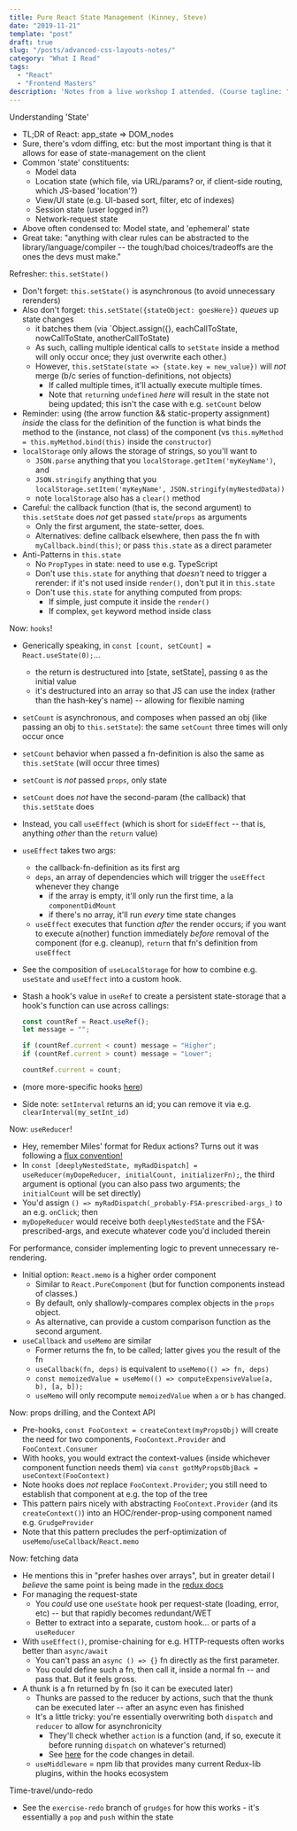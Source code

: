 ```yaml
---
title: Pure React State Management (Kinney, Steve)
date: "2019-11-21"
template: "post"
draft: true
slug: "/posts/advanced-css-layouts-notes/"
category: "What I Read"
tags:
  - "React"
  - "Frontend Masters"
description: 'Notes from a live workshop I attended. (Course tagline: "As client-side applications increase in complexity, frontend developers need to manage more and more state. A number of solutions have been built into React over the last few years. But which one is the best for your needs? What are the differences, advantages, and trade-offs?")'
---
```


Understanding 'State'

- TL;DR of React: app_state => DOM_nodes
- Sure, there's vdom diffing, etc: but the most important thing is that it allows for ease of state-management on the client
- Common 'state' constituents:
  - Model data
  - Location state (which file, via URL/params? or, if client-side routing, which JS-based 'location'?)
  - View/UI state (e.g. UI-based sort, filter, etc of indexes)
  - Session state (user logged in?)
  - Network-request state
- Above often condensed to: Model state, and 'ephemeral' state
- Great take: "anything with clear rules can be abstracted to the library/language/compiler -- the tough/bad choices/tradeoffs are the ones the devs must make."

Refresher: `this.setState()`

- Don't forget: `this.setState()` is asynchronous (to avoid unnecessary rerenders)
- Also don't forget: `this.setState({stateObject: goesHere})` _queues_ up state changes
  - it batches them (via `Object.assign({}, eachCallToState, nowCallToState, anotherCallToState)
  - As such, calling multiple identical calls to `setState` inside a method will only occur once; they just overwrite each other.)
  - However, `this.setState(state => {state.key = new_value})` will _not_ merge (b/c series of function-definitions, not objects)
    - If called multiple times, it'll actually execute multiple times.
    - Note that `return`ing `undefined` _here_ will result in the state not being updated; this isn't the case with e.g. `setCount` below
- Reminder: using (the arrow function && static-property assignment) _inside_ the class for the definition of the function is what binds the method to the (instance, not class) of the component (vs `this.myMethod = this.myMethod.bind(this)` inside the `constructor`)
- `localStorage` only allows the storage of strings, so you'll want to
  - `JSON.parse` anything that you `localStorage.getItem('myKeyName')`, and
  - `JSON.stringify` anything that you `localStorage.setItem('myKeyName', JSON.stringify(myNestedData))`
  - note `localStorage` also has a `clear()` method
- Careful: the callback function (that is, the second argument) to `this.setState` does _not_ get passed `state`/`props` as arguments
  - Only the first argument, the state-setter, does.
  - Alternatives: define callback elsewhere, then pass the fn with `myCallback.bind(this)`; or pass `this.state` as a direct parameter
- Anti-Patterns in `this.state`
  - No `PropTypes` in state: need to use e.g. TypeScript
  - Don't use `this.state` for anything that _doesn't_ need to trigger a rerender: if it's not used inside `render()`, don't put it in `this.state`
  - Don't use `this.state` for anything computed from props:
    - If simple, just compute it inside the `render()`
    - If complex, `get` keyword method inside class

Now: `hooks`!

- Generically speaking, in `const [count, setCount] = React.useState(0);`...
  - the return is destructured into [state, setState], passing `0` as the initial value
  - it's destructured into an array so that JS can use the index (rather than the hash-key's name) -- allowing for flexible naming
- `setCount` is asynchronous, and composes when passed an obj (like passing an obj to `this.setState`): the same `setCount` three times will only occur once
- `setCount` behavior when passed a fn-definition is also the same as `this.setState` (will occur three times)
- `setCount` is _not_ passed `props`, only state
- `setCount` does _not_ have the second-param (the callback) that `this.setState` does
- Instead, you call `useEffect` (which is short for `sideEffect` -- that is, anything _other_ than the `return` value)
- `useEffect` takes two args:
  - the callback-fn-definition as its first arg
  - `deps`, an array of dependencies which will trigger the `useEffect` whenever they change
    - if the array is empty, it'll only run the first time, a la `componentDidMount`
    - if there's no array, it'll run _every_ time state changes
  - `useEffect` executes that function _after_ the render occurs; if you want to execute a(nother) function immediately _before_ removal of the component (for e.g. cleanup), `return` that fn's definition from `useEffect`
- See the composition of `useLocalStorage` for how to combine e.g. `useState` and `useEffect` into a custom hook.
- Stash a hook's value in `useRef` to create a persistent state-storage that a hook's function can use across callings:

  ```javascript
  const countRef = React.useRef();
  let message = "";

  if (countRef.current < count) message = "Higher";
  if (countRef.current > count) message = "Lower";

  countRef.current = count;
  ```

- (more more-specific hooks [here](https://reactjs.org/docs/hooks-reference.html#additional-hooks))
- Side note: `setInterval` returns an id; you can remove it via e.g. `clearInterval(my_setInt_id)`

Now: `useReducer`!

- Hey, remember Miles' format for Redux actions? Turns out it was following a [flux convention!](https://github.com/redux-utilities/flux-standard-action)
- In `const [deeplyNestedState, myRadDispatch] = useReducer(myDopeReducer, initialCount, initializerFn);`, the third argument is optional (you can also pass two arguments; the `initialCount` will be set directly)
- You'd assign `() => myRadDispatch(_probably-FSA-prescribed-args_)` to an e.g. `onClick`; then
- `myDopeReducer` would receive both `deeplyNestedState` and the FSA-prescribed-args, and execute whatever code you'd included therein

For performance, consider implementing logic to prevent unnecessary re-rendering.

- Initial option: `React.memo` is a higher order component
  - Similar to `React.PureComponent` (but for function components instead of classes.)
  - By default, only shallowly-compares complex objects in the `props` object.
  - As alternative, can provide a custom comparison function as the second argument.
- `useCallback` and `useMemo` are similar
  - Former returns the fn, to be called; latter gives you the result of the fn
  - `useCallback(fn, deps)` is equivalent to `useMemo(() => fn, deps)`
  - `const memoizedValue = useMemo(() => computeExpensiveValue(a, b), [a, b]);`
  - `useMemo` will only recompute `memoizedValue` when `a` or `b` has changed.

Now: props drilling, and the Context API

- Pre-hooks, `const FooContext = createContext(myPropsObj)` will create the need for two components, `FooContext.Provider` and `FooContext.Consumer`
- With hooks, you would extract the context-values (inside whichever component function needs them) via `const gotMyPropsObjBack = useContext(FooContext)`
- Note hooks does _not_ replace `FooContext.Provider`; you still need to establish that component at e.g. the top of the tree
- This pattern pairs nicely with abstracting `FooContext.Provider` (and its `createContext()`) into an HOC/render-prop-using component named e.g. `GrudgeProvider`
- Note that this pattern precludes the perf-optimization of `useMemo`/`useCallback`/`React.memo`

Now: fetching data

- He mentions this in "prefer hashes over arrays", but in greater detail I _believe_ the same point is being made in the [redux docs](https://redux.js.org/recipes/structuring-reducers/normalizing-state-shape)
- For managing the request-state
  - You _could_ use one `useState` hook per request-state (loading, error, etc) -- but that rapidly becomes redundant/WET
  - Better to extract into a separate, custom hook... or parts of a `useReducer`
- With `useEffect()`, promise-chaining for e.g. HTTP-requests often works better than `async/await`
  - You can't pass an `async () => {}` fn directly as the first parameter.
  - You could define such a fn, then call it, inside a normal fn -- and pass that. But it feels gross.
- A thunk is a fn returned by fn (so it can be executed later)
  - Thunks are passed to the reducer by actions, such that the thunk can be executed later -- after an async even has finished
  - It's a little tricky: you're essentially overwriting both `dispatch` and `reducer` to allow for asynchronicity
    - They'll check whether `action` is a function (and, if so, execute it before running `dispatch` on whatever's returned)
    - See [here](https://github.com/stevekinney/star-wars-characters-react-state#refactoring-to-a-reducer) for the code changes in detail.
  - `useMiddleware` = npm lib that provides many current Redux-lib plugins, within the hooks ecosystem

Time-travel/undo-redo

- See the `exercise-redo` branch of `grudges` for how this works - it's essentially a `pop` and `push` within the state
